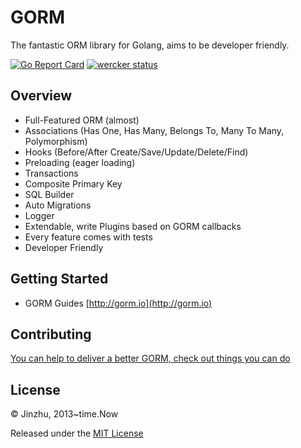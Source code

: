 # GORM

The fantastic ORM library for Golang, aims to be developer friendly.

[![Go Report Card](https://goreportcard.com/badge/github.com/vutung2311/gorm)](https://goreportcard.com/report/github.com/vutung2311/gorm)
[![wercker status](https://app.wercker.com/status/1263d358edc486e9d901c87232473350/s/master "wercker status")](https://app.wercker.com/project/byKey/1263d358edc486e9d901c87232473350)

## Overview

* Full-Featured ORM (almost)
* Associations (Has One, Has Many, Belongs To, Many To Many, Polymorphism)
* Hooks (Before/After Create/Save/Update/Delete/Find)
* Preloading (eager loading)
* Transactions
* Composite Primary Key
* SQL Builder
* Auto Migrations
* Logger
* Extendable, write Plugins based on GORM callbacks
* Every feature comes with tests
* Developer Friendly

## Getting Started

* GORM Guides [http://gorm.io](http://gorm.io)

## Contributing

[You can help to deliver a better GORM, check out things you can do](http://gorm.io/contribute.html)

## License

© Jinzhu, 2013~time.Now

Released under the [MIT License](https://github.com/jinzhu/gorm/blob/master/License)
